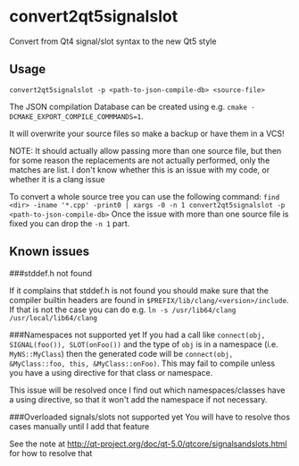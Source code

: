 convert2qt5signalslot
=====================

Convert from Qt4 signal/slot syntax to the new Qt5 style

Usage
-----


`convert2qt5signalslot -p <path-to-json-compile-db> <source-file>`

The JSON compilation Database can be created using e.g. `cmake -DCMAKE_EXPORT_COMPILE_COMMMANDS=1`.

It will overwrite your source files so make a backup or have them in a VCS!

NOTE: It should actually allow passing more than one source file, but then for some reason the replacements are not actually performed, only the matches are list.
I don't know whether this is an issue with my code, or whether it is a clang issue

To convert a whole source tree you can use the following command:
`find <dir> -iname '*.cpp' -print0 | xargs -0 -n 1 convert2qt5signalslot -p <path-to-json-compile-db>`
Once the issue with more than one source file is fixed you can drop the `-n 1` part.

Known issues
------------

###stddef.h not found

If it complains that stddef.h is not found you should make sure that the compiler builtin headers are found in `$PREFIX/lib/clang/<version>/include`.
If that is not the case you can do e.g. `ln -s /usr/lib64/clang /usr/local/lib64/clang`

###Namespaces not supported yet
If you had a call like `connect(obj, SIGNAL(foo()), SLOT(onFoo())` and the type of `obj` is in a namespace (i.e. `MyNS::MyClass`) then the generated code will be `connect(obj, &MyClass::foo, this, &MyClass::onFoo)`. This may fail to compile unless you have a using directive for that class or namespace.

This issue will be resolved once I find out which namespaces/classes have a using directive, so that it won't add the namespace if not necessary.

###Overloaded signals/slots not supported yet
You will have to resolve thos cases manually until I add that feature

See the note at http://qt-project.org/doc/qt-5.0/qtcore/signalsandslots.html for how to resolve that
